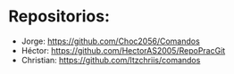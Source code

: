 <!DOCTYPE html>
<html lang="en">
<head>
    <meta charset="UTF-8">
</head>
<body>
    <h1>Repositorios:</h1>
    <ul>
        <li>Jorge: <a href="https://github.com/Choc2056/Comandos">https://github.com/Choc2056/Comandos</a></li>
        <li>Héctor: <a href="https://github.com/HectorAS2005/RepoPracGit">https://github.com/HectorAS2005/RepoPracGit</a></li>
        <li>Christian: <a href="https://github.com/Itzchriis/comandos">https://github.com/Itzchriis/comandos</a></li>
    </ul>
</body>
</html>
